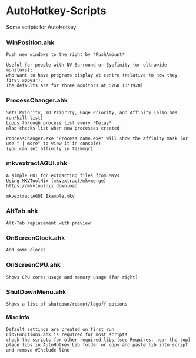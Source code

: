 # AutoHotkey-Scripts
Some scripts for AutoHotkey

### WinPosition.ahk
```
Push new windows to the right by *PushAmount*

Useful for people with NV Surround or Eyefinity (or ultrawide monitors);
who want to have programs display at centre (relative to how they first appear).
The defaults are for three monitors at 5760 (3*1920)
```
### ProcessChanger.ahk
```
Sets Priority, IO Priority, Page Priority, and Affinity (also has run/kill list)
Loops through process list every *Delay*
also checks list when new processes created

ProcessChanger.exe "Process name.exe" will show the affinity mask (or use " | more" to view it in console)
(you can set affinity in taskmgr)
```
### mkvextractAGUI.ahk
```
A simple GUI for extracting files from MKVs
Using MKVToolNix (mkvextract/mkvmerge)
https://mkvtoolnix.download

mkvextractAGUI Example.mkv
```
### AltTab.ahk
```
Alt-Tab replacement with preview
```
### OnScreenClock.ahk
```
Add some clocks
```
### OnScreenCPU.ahk
```
Shows CPU cores usage and memory usage (far right)
```
### ShutDownMenu.ahk
```
Shows a list of shutdown/reboot/logoff options
```


#### Misc Info
```
Default settings are created on first run
Lib\Functions.ahk is required for most scripts
check the scripts for other required libs (see Requires: near the top)
place libs in AutoHotkey Lib folder or copy and paste lib into script and remove #Include line
```
